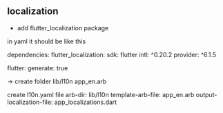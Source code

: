 ## localization

- add flutter_localization package


in yaml it should be like this
 
dependencies:
  flutter_localization:
    sdk: flutter
  intl: ^0.20.2
  provider: ^6.1.5

flutter:
  generate: true

 -> create folder lib/l10n
        app_en.arb


create l10n.yaml file
    arb-dir: lib/l10n
    template-arb-file: app_en.arb
    output-localization-file: app_localizations.dart

